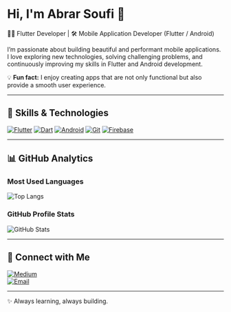 # Hi, I'm Abrar Soufi 👋
👩‍💻 Flutter Developer | 🛠️ Mobile Application Developer (Flutter / Android)

I’m passionate about building beautiful and performant mobile applications.  
I love exploring new technologies, solving challenging problems, and continuously improving my skills in Flutter and Android development.

💡 **Fun fact:** I enjoy creating apps that are not only functional but also provide a smooth user experience.

---

## 🚀 Skills & Technologies
[![Flutter](https://img.shields.io/badge/Flutter-02569B?style=flat-square&logo=flutter&logoColor=white)](https://flutter.dev/)
[![Dart](https://img.shields.io/badge/Dart-0175C2?style=flat-square&logo=dart&logoColor=white)](https://dart.dev/)
[![Android](https://img.shields.io/badge/Android-3DDC84?style=flat-square&logo=android&logoColor=white)](https://developer.android.com/)
[![Git](https://img.shields.io/badge/Git-F05032?style=flat-square&logo=git&logoColor=white)](https://git-scm.com/)
[![Firebase](https://img.shields.io/badge/Firebase-FFCA28?style=flat-square&logo=firebase&logoColor=black)](https://firebase.google.com/)

---

## 📊 GitHub Analytics

### Most Used Languages
![Top Langs](https://github-readme-stats.vercel.app/api/top-langs/?username=abrar1310&layout=compact&theme=tokyonight)

### GitHub Profile Stats
![GitHub Stats](https://github-readme-stats.vercel.app/api?username=abrar1310&show_icons=true&theme=dracula)

---

## 🔗 Connect with Me
[![Medium](https://img.shields.io/badge/Medium-000000?style=flat-square&logo=medium&logoColor=white)](https://medium.com/)  
[![Email](https://img.shields.io/badge/Gmail-D14836?style=flat-square&logo=gmail&logoColor=white)](mailto:abrarsoufi1310@gmail.com)

---

✨ Always learning, always building.
